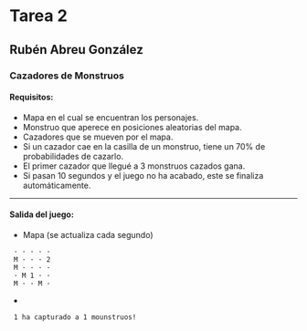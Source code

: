 # Tarea 2
## Rubén Abreu González
### Cazadores de Monstruos 

#### Requisitos:
- Mapa en el cual se encuentran los personajes.
- Monstruo que aperece en posiciones aleatorias del mapa.
- Cazadores que se mueven por el mapa.
- Si un cazador cae en la casilla de un monstruo, tiene un 70% de probabilidades de cazarlo.
- El primer cazador que llegué a 3 monstruos cazados gana.
- Si pasan 10 segundos y el juego no ha acabado, este se finaliza automáticamente.
---
#### Salida del juego:
- Mapa (se actualiza cada segundo)
```
 · · · · ·
 M · · · 2
 M · · · ·
 · M 1 · ·
 M · · M ·
```

- 
```
 1 ha capturado a 1 mounstruos!
```
